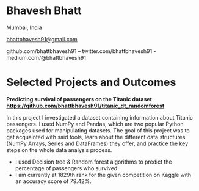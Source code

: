 Bhavesh Bhatt
================
Mumbai, India

bhattbhavesh91@gmail.com

github.com/bhattbhavesh91 – twitter.com/bhattbhavesh91 - medium.com/@bhattbhavesh91

Selected Projects and Outcomes
==============================

**Predicting survival of passengers on the Titanic dataset**
**https://github.com/bhattbhavesh91/titanic_dt_randomforest**

In this project I investigated a dataset containing information about Titanic passengers.
I used NumPy and Pandas, which are two popular Python packages used for manipulating datasets.
The goal of this project was to get acquainted with said tools, learn about the different data structures (NumPy Arrays, Series and DataFrames) they offer,
and practice the key steps on the whole data analysis process.

- I used Decision tree & Random forest algorithms to predict the percentage of passengers who survived.
- I am currently at 1829th rank for the given competition on Kaggle with an accuracy score of 79.42%.
